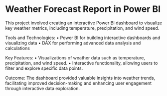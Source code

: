 # Weather Forecast Report in Power BI
This project involved creating an interactive Power BI dashboard to visualize key weather metrics, 
including temperature, precipitation, and wind speed.

Tools and Technologies:
	• Power BI for building interactive dashboards and visualizing data
	• DAX for performing advanced data analysis and calculations

Key Features:
	• Visualizations of weather data such as temperature, precipitation, and wind speed.
	• Interactive functionality, allowing users to filter and explore specific data points.

Outcome:
The dashboard provided valuable insights into weather trends, facilitating improved decision-making and 
enhancing user engagement through interactive data exploration.
